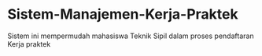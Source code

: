 # Sistem-Manajemen-Kerja-Praktek
Sistem ini mempermudah mahasiswa Teknik Sipil dalam proses pendaftaran Kerja praktek
